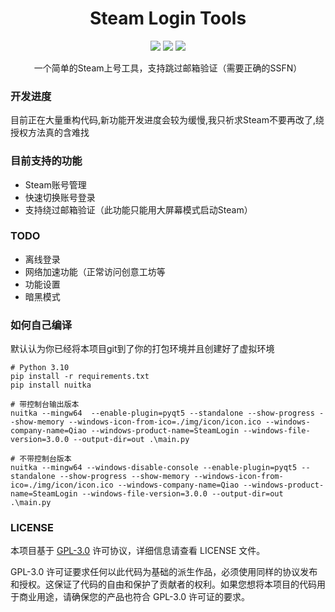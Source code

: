 <div align="center">

# Steam Login Tools

[![](https://img.shields.io/badge/Python-3.10%2B-blue)](https://www.python.org/)
[![](https://img.shields.io/badge/PyQt-5.15-orange)](https://www.python.org/)
[![](https://img.shields.io/badge/license-GPL--3.0-green)](https://github.com/ruixiaotian/steam-login-tools/blob/main/LICENSE)

一个简单的Steam上号工具，支持跳过邮箱验证（需要正确的SSFN）

</div>

### 开发进度
目前正在大量重构代码,新功能开发进度会较为缓慢,我只祈求Steam不要再改了,绕授权方法真的含难找

### 目前支持的功能

 + Steam账号管理
 + 快速切换账号登录
 + 支持绕过邮箱验证（此功能只能用大屏幕模式启动Steam）

### TODO
+ 离线登录
+ 网络加速功能（正常访问创意工坊等
+ 功能设置
+ 暗黑模式

### 如何自己编译
默认认为你已经将本项目git到了你的打包环境并且创建好了虚拟环境
```
# Python 3.10
pip install -r requirements.txt
pip install nuitka

# 带控制台输出版本
nuitka --mingw64  --enable-plugin=pyqt5 --standalone --show-progress --show-memory --windows-icon-from-ico=./img/icon/icon.ico --windows-company-name=Qiao --windows-product-name=SteamLogin --windows-file-version=3.0.0 --output-dir=out .\main.py

# 不带控制台版本
nuitka --mingw64 --windows-disable-console --enable-plugin=pyqt5 --standalone --show-progress --show-memory --windows-icon-from-ico=./img/icon/icon.ico --windows-company-name=Qiao --windows-product-name=SteamLogin --windows-file-version=3.0.0 --output-dir=out .\main.py
```

### LICENSE
本项目基于 [GPL-3.0](https://www.gnu.org/licenses/quick-guide-gplv3.html) 许可协议，详细信息请查看 LICENSE 文件。

GPL-3.0 许可证要求任何以此代码为基础的派生作品，必须使用同样的协议发布和授权。这保证了代码的自由和保护了贡献者的权利。如果您想将本项目的代码用于商业用途，请确保您的产品也符合 GPL-3.0 许可证的要求。
